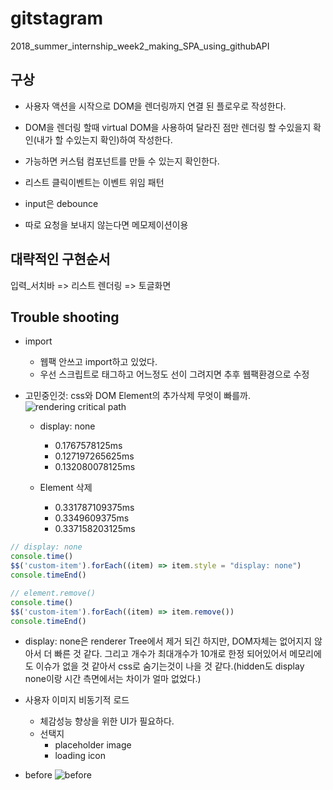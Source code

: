 # gitstagram
2018_summer_internship_week2_making_SPA_using_githubAPI


## 구상

* 사용자 액션을 시작으로 DOM을 렌더링까지 연결 된 플로우로 작성한다.

* DOM을 렌더링 할때 virtual DOM을 사용하여 달라진 점만 렌더링 할 수있을지 확인(내가 할 수있는지 확인)하여 작성한다.

* 가능하면 커스텀 컴포넌트를 만들 수 있는지 확인한다.

* 리스트 클릭이벤트는 이벤트 위임 패턴

* input은 debounce

* 따로 요청을 보내지 않는다면 메모제이션이용

## 대략적인 구현순서

입력_서치바 => 리스트 렌더링 => 토글화면


## Trouble shooting

* import
  + 웹팩 안쓰고 import하고 있었다.
  + 우선 스크립트로 태그하고 어느정도 선이 그려지면 추후 웹팩환경으로 수정

* 고민중인것: css와 DOM Element의 추가삭제 무엇이 빠를까.
![rendering critical path](https://blog.asamaru.net/res/img/post/2017/05/understanding-the-critical-rendering-path.png)
  + display: none
    - 0.1767578125ms
    - 0.127197265625ms
    - 0.132080078125ms

  + Element 삭제
    - 0.331787109375ms
    - 0.3349609375ms
    - 0.337158203125ms

```javascript
// display: none
console.time()
$$('custom-item').forEach((item) => item.style = "display: none")
console.timeEnd()

// element.remove()
console.time()
$$('custom-item').forEach((item) => item.remove())
console.timeEnd()
```
- display: none은 renderer Tree에서 제거 되긴 하지만, DOM자체는 없어지지 않아서 더 빠른 것 같다. 그리고 개수가 최대개수가 10개로 한정 되어있어서 메모리에도 이슈가 없을 것 같아서 css로 숨기는것이 나을 것 같다.(hidden도 display none이랑 시간 측면에서는 차이가 얼마 없었다.)

* 사용자 이미지 비동기적 로드
  + 체감성능 향상을 위한 UI가 필요하다.
  + 선택지
    - placeholder image
    - loading icon

* before
![before](https://oss.navercorp.com/chanyong-moon/gitstagram/blob/master/assets/before.gif?raw=true)
